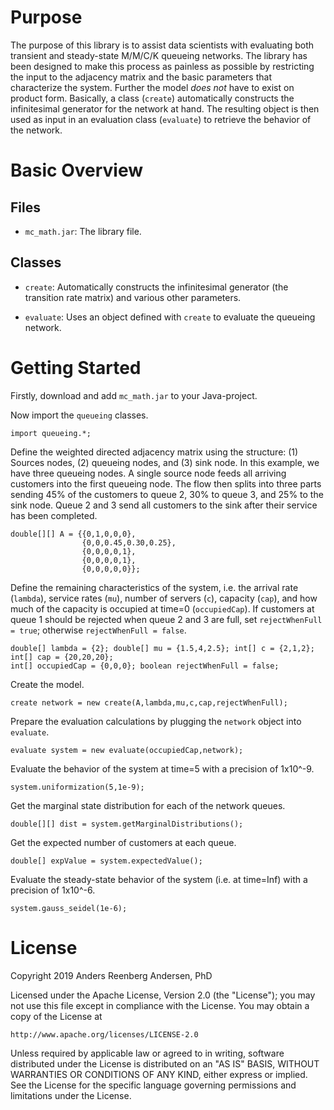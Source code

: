 # Purpose
The purpose of this library is to assist data scientists with evaluating both transient and steady-state M/M/C/K queueing networks. The library has been designed to make this process as painless as possible by restricting the input to the adjacency matrix and the basic parameters that characterize the system. Further the model *does not* have to exist on product form. Basically, a class (`create`) automatically constructs the infinitesimal generator for the network at hand. The resulting object is then used as input in an evaluation class (`evaluate`) to retrieve the behavior of the network.

# Basic Overview

## Files

- `mc_math.jar`: The library file.

## Classes

- `create`: Automatically constructs the infinitesimal generator (the transition rate matrix) and various other parameters.

- `evaluate`: Uses an object defined with `create` to evaluate the queueing network.

# Getting Started
Firstly, download and add `mc_math.jar` to your Java-project.

Now import the `queueing` classes.

```
import queueing.*;
```

Define the weighted directed adjacency matrix using the structure: (1) Sources nodes, (2) queueing nodes, and (3) sink node. In this example, we have three queueing nodes. A single source node feeds all arriving customers into the first queueing node. The flow then splits into three parts sending 45% of the customers to queue 2, 30% to queue 3, and 25% to the sink node. Queue 2 and 3 send all customers to the sink after their service has been completed.

```
double[][] A = {{0,1,0,0,0},
                {0,0,0.45,0.30,0.25},
                {0,0,0,0,1},
                {0,0,0,0,1},
                {0,0,0,0,0}};
```

Define the remaining characteristics of the system, i.e. the arrival rate (`lambda`), service rates (`mu`), number of servers (`c`), capacity (`cap`), and how much of the capacity is occupied at time=0 (`occupiedCap`). If customers at queue 1 should be rejected when queue 2 and 3 are full, set `rejectWhenFull = true`; otherwise `rejectWhenFull = false`.  

```
double[] lambda = {2}; double[] mu = {1.5,4,2.5}; int[] c = {2,1,2}; int[] cap = {20,20,20};
int[] occupiedCap = {0,0,0}; boolean rejectWhenFull = false;
```

Create the model.

```
create network = new create(A,lambda,mu,c,cap,rejectWhenFull);
```

Prepare the evaluation calculations by plugging the `network` object into `evaluate`.

```
evaluate system = new evaluate(occupiedCap,network);
```

Evaluate the behavior of the system at time=5 with a precision of 1x10^-9.

```
system.uniformization(5,1e-9);
```

Get the marginal state distribution for each of the network queues.

```
double[][] dist = system.getMarginalDistributions();
```

Get the expected number of customers at each queue.

```
double[] expValue = system.expectedValue();
```

Evaluate the steady-state behavior of the system (i.e. at time=Inf) with a precision of 1x10^-6.

```
system.gauss_seidel(1e-6);
```



# License
Copyright 2019 Anders Reenberg Andersen, PhD

Licensed under the Apache License, Version 2.0 (the "License");
you may not use this file except in compliance with the License.
You may obtain a copy of the License at

    http://www.apache.org/licenses/LICENSE-2.0

Unless required by applicable law or agreed to in writing, software
distributed under the License is distributed on an "AS IS" BASIS,
WITHOUT WARRANTIES OR CONDITIONS OF ANY KIND, either express or implied.
See the License for the specific language governing permissions and
limitations under the License.
